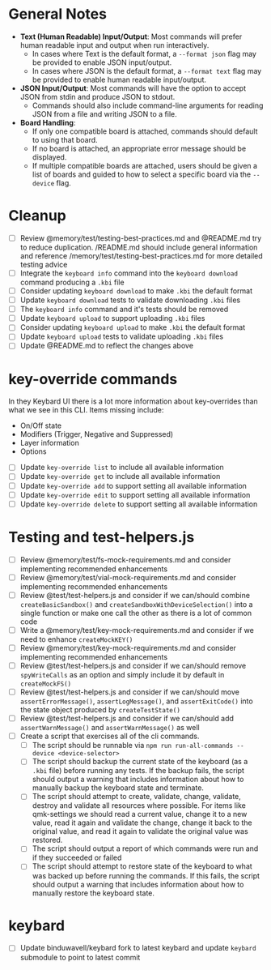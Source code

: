 # General Notes

*   **Text (Human Readable) Input/Output**: Most commands will prefer human readable input and output when run interactively.
    *   In cases where Text is the default format, a `--format json` flag may be provided to enable JSON input/output.
    *   In cases where JSON is the default format, a `--format text` flag may be provided to enable human readable input/output.
*   **JSON Input/Output**: Most commands will have the option to accept JSON from stdin and produce JSON to stdout.
    *   Commands should also include command-line arguments for reading JSON from a file and writing JSON to a file.
*   **Board Handling**:
    *   If only one compatible board is attached, commands should default to using that board.
    *   If no board is attached, an appropriate error message should be displayed.
    *   If multiple compatible boards are attached, users should be given a list of boards and guided to how to select a specific board via the `--device` flag.

# Cleanup

- [ ] Review @memory/test/testing-best-practices.md and @README.md try to reduce duplication. /README.md should include general information and reference /memory/test/testing-best-practices.md for more detailed testing advice
- [ ] Integrate the `keyboard info` command into the `keyboard download` command producing a `.kbi` file
- [ ] Consider updating `keyboard download` to make `.kbi` the default format
- [ ] Update `keyboard download` tests to validate downloading `.kbi` files
- [ ] The `keyboard info` command and it's tests should be removed
- [ ] Update `keyboard upload` to support uploading `.kbi` files
- [ ] Consider updating `keyboard upload` to make `.kbi` the default format
- [ ] Update `keyboard upload` tests to validate uploading `.kbi` files
- [ ] Update @README.md to reflect the changes above

# key-override commands

In they Keybard UI there is a lot more information about key-overrides than what we see in this CLI. Items missing include:

- On/Off state
- Modifiers (Trigger, Negative and Suppressed)
- Layer information
- Options

- [ ] Update `key-override list` to include all available information
- [ ] Update `key-override get` to include all available information
- [ ] Update `key-override add` to support setting all available information
- [ ] Update `key-override edit` to support setting all available information
- [ ] Update `key-override delete` to support setting all available information

# Testing and test-helpers.js

- [ ] Review @memory/test/fs-mock-requirements.md and consider implementing recommended enhancements
- [ ] Review @memory/test/vial-mock-requirements.md and consider implementing recommended enhancements
- [ ] Review @test/test-helpers.js and consider if we can/should combine `createBasicSandbox()` and `createSandboxWithDeviceSelection()` into a single function or make one call the other as there is a lot of common code
- [ ] Write a @memory/test/key-mock-requirements.md and consider if we need to enhance `createMockKEY()`
- [ ] Review @memory/test/key-mock-requirements.md and consider implementing recommended enhancements
- [ ] Review @test/test-helpers.js and consider if we can/should remove `spyWriteCalls` as an option and simply include it by default in `createMockFS()`
- [ ] Review @test/test-helpers.js and consider if we can/should move `assertErrorMessage()`, `assertLogMessage()`, and `assertExitCode()` into the state object produced by `createTestState()`
- [ ] Review @test/test-helpers.js and consider if we can/should add `assertWarnMessage()` and `assertWarnMessage()` as well
- [ ] Create a script that exercises all of the cli commands.
    - [ ] The script should be runnable via `npm run run-all-commands --device <device-selector>`
    - [ ] The script should backup the current state of the keyboard (as a `.kbi` file) before running any tests. If the backup fails, the script should output a warning that includes information about how to manually backup the keyboard state and terminate.
    - [ ] The script should attempt to create, validate, change, validate, destroy and validate all resources where possible. For items like qmk-settings we should read a current value, change it to a new value, read it again and validate the change, change it back to the original value, and read it again to validate the original value was restored.
    - [ ] The script should output a report of which commands were run and if they succeeded or failed
    - [ ] The script should attempt to restore state of the keyboard to what was backed up before running the commands. If this fails, the script should output a warning that includes information about how to manually restore the keyboard state.

# keybard

- [ ] Update binduwavell/keybard fork to latest keybard and update `keybard` submodule to point to latest commit